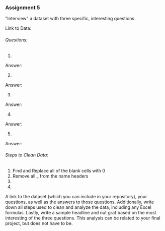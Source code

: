 ### Assignment 5


"Interview" a dataset with three specific, interesting questions.

Link to Data: 

###### Questions:

1. 
Answer: 

2.
Answer: 

3. 
Answer: 

4. 
Answer: 

5. 
Answer: 


###### Steps to Clean Data: 

1. Find and Replace all of the blank cells with 0 
2. Remove all _ from the name headers
3. 
4. 

A link to the dataset (which you can include in your repository), your questions, as well as the answers to those questions.
Additionally, write down all steps used to clean and analyze the data, including any Excel formulas.
Lastly, write a sample headline and nut graf based on the most interesting of the three questions.
This analysis can be related to your final project, but does not have to be.
